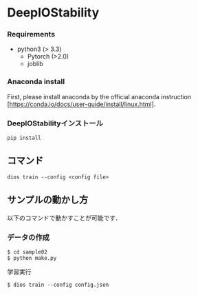 # DeepIOStability

### Requirements
* python3 (> 3.3)
  * Pytorch (>2.0)
  * joblib

### Anaconda install
First, please install anaconda by the official anaconda instruction [https://conda.io/docs/user-guide/install/linux.html].

### DeepIOStabilityインストール
```
pip install 
```

## コマンド
```
dios train --config <config file>
```


## サンプルの動かし方

以下のコマンドで動かすことが可能です．

### データの作成
```
$ cd sample02
$ python make.py
```
学習実行
```
$ dios train --config config.json
```
